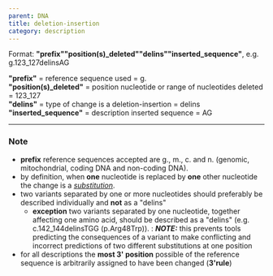 ```yaml
---
parent: DNA
title: deletion-insertion
category: description
---
```


Format:   **"prefix""position(s)\_deleted""delins""inserted_sequence"**,  e.g. g.123\_127delinsAG

**"prefix"**  =  reference sequence used  =  g.<br>
**"position(s)\_deleted"**  =  position nucleotide or range of nucleotides deleted  =  123\_127<br>
**"delins"**  =  type of change is a deletion-insertion  =  delins<br>
**"inserted\_sequence"**  =  description inserted sequence  =  AG<br>

---

### Note

*	**prefix** reference sequences accepted are g., m., c. and n. (genomic, mitochondrial, coding DNA and non-coding DNA).
*	by definition, when **one** nucleotide is replaced by **one** other nucleotide the change is a [_substitution_](/recommendations/DNA/variant/substitution/).
*	two variants separated by one or more nucleotides should preferably be described individually and **not** as a "delins"
	*	**exception** two variants separated by one nucleotide, together affecting one amino acid, should be described as a "delins" (e.g. c.142_144delinsTGG (p.Arg48Trp)).
	:	**_NOTE:_**	this prevents tools predicting the consequences of a variant to make conflicting and incorrect predictions of two different substitutions at one position
*	for all descriptions the **most 3' position** possible of the reference sequence is arbitrarily assigned to have been changed (**3'rule**)
